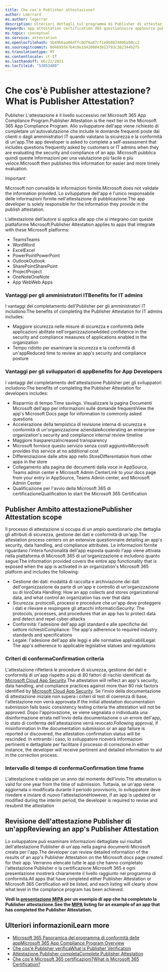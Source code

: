 ```yaml
---
title: Che cos'è Publisher attestazione?
author: LGerrard
ms.author: legerrar
description: Ulteriori dettagli sul programma di Publisher di attestazione
keywords: app attestation certification 365 questionnaire appSource publisher
ms.topic: conceptual
ms.service: attestation
ms.openlocfilehash: 5b49b6aa06dffc0df6a87cf1e9b0824806a90cc2
ms.sourcegitcommit: 0d46955e7b4c0e1d4208843813793c382344b2f5
ms.translationtype: MT
ms.contentlocale: it-IT
ms.lasthandoff: 06/22/2021
ms.locfileid: "53053480"
---
```

# <a name="what-is-publisher-attestation"></a><span data-ttu-id="8f315-104">Che cos'è Publisher attestazione?</span><span class="sxs-lookup"><span data-stu-id="8f315-104">What is Publisher Attestation?</span></span>

<span data-ttu-id="8f315-105">Publisher L'attestazione è il livello successivo nel Microsoft 365 App Compliance Program.</span><span class="sxs-lookup"><span data-stu-id="8f315-105">Publisher Attestation is the next tier in the Microsoft 365 App Compliance Program.</span></span> <span data-ttu-id="8f315-106">Allo sviluppatore dell'app viene richiesto di completare un'autovalutazione che include le domande frequenti poste dai clienti o dagli amministratori IT quando valutano la sicurezza e la conformità di un'app.</span><span class="sxs-lookup"><span data-stu-id="8f315-106">The app developer is asked to complete a self-assessment that includes questions frequently asked by customers or IT admins when they are evaluating the security and compliance of an app.</span></span> <span data-ttu-id="8f315-107">Microsoft pubblica quindi queste informazioni per una valutazione più facile e più veloce.</span><span class="sxs-lookup"><span data-stu-id="8f315-107">Microsoft then publishes this information for easier and more timely evaluation.</span></span>

> [!IMPORTANT]
> <span data-ttu-id="8f315-108">Microsoft non convalida le informazioni fornite.</span><span class="sxs-lookup"><span data-stu-id="8f315-108">Microsoft does not validate the information provided.</span></span> <span data-ttu-id="8f315-109">Lo sviluppatore dell'app è l'unico responsabile delle informazioni fornite nell'attestazione di pubblicazione.</span><span class="sxs-lookup"><span data-stu-id="8f315-109">The app developer is solely responsible for the information they provide in the publish attestation.</span></span> 

<span data-ttu-id="8f315-110">L’attestazione dell’autore si applica alle app che si integrano con queste piattaforme Microsoft:</span><span class="sxs-lookup"><span data-stu-id="8f315-110">Publisher Attestation applies to apps that integrate with these Microsoft platforms:</span></span>
- <span data-ttu-id="8f315-111">Teams</span><span class="sxs-lookup"><span data-stu-id="8f315-111">Teams</span></span>
- <span data-ttu-id="8f315-112">Word</span><span class="sxs-lookup"><span data-stu-id="8f315-112">Word</span></span>
- <span data-ttu-id="8f315-113">Excel</span><span class="sxs-lookup"><span data-stu-id="8f315-113">Excel</span></span>
- <span data-ttu-id="8f315-114">PowerPoint</span><span class="sxs-lookup"><span data-stu-id="8f315-114">PowerPoint</span></span> 
- <span data-ttu-id="8f315-115">Outlook</span><span class="sxs-lookup"><span data-stu-id="8f315-115">Outlook</span></span>
- <span data-ttu-id="8f315-116">SharePoint</span><span class="sxs-lookup"><span data-stu-id="8f315-116">SharePoint</span></span>
- <span data-ttu-id="8f315-117">Project</span><span class="sxs-lookup"><span data-stu-id="8f315-117">Project</span></span>
- <span data-ttu-id="8f315-118">OneNote</span><span class="sxs-lookup"><span data-stu-id="8f315-118">OneNote</span></span>
- <span data-ttu-id="8f315-119">App Web</span><span class="sxs-lookup"><span data-stu-id="8f315-119">Web Apps</span></span>

### <a name="benefits-for-it-admins"></a><span data-ttu-id="8f315-120">Vantaggi per gli amministratori IT</span><span class="sxs-lookup"><span data-stu-id="8f315-120">Benefits for IT admins</span></span>
<span data-ttu-id="8f315-121">I vantaggi del completamento dell'Publisher per gli amministratori IT includono:</span><span class="sxs-lookup"><span data-stu-id="8f315-121">The benefits of completing the Publisher Attestation for IT admins includes:</span></span>
-   <span data-ttu-id="8f315-122">Maggiore sicurezza nelle misure di sicurezza e conformità delle applicazioni abilitate nell'organizzazione</span><span class="sxs-lookup"><span data-stu-id="8f315-122">Added confidence in the security and compliance measures of applications enabled in the organization</span></span>
-   <span data-ttu-id="8f315-123">Tempo ridotto per esaminare la sicurezza e la conformità di un'app</span><span class="sxs-lookup"><span data-stu-id="8f315-123">Reduced time to review an app's security and compliance posture</span></span>

### <a name="benefits-for-app-developers"></a><span data-ttu-id="8f315-124">Vantaggi per gli sviluppatori di app</span><span class="sxs-lookup"><span data-stu-id="8f315-124">Benefits for App Developers</span></span> 
<span data-ttu-id="8f315-125">I vantaggi del completamento dell'attestazione Publisher per gli sviluppatori includono:</span><span class="sxs-lookup"><span data-stu-id="8f315-125">The benefits of completing the Publisher Attestation for developers includes:</span></span> 
-   <span data-ttu-id="8f315-126">Risparmio di tempo.</span><span class="sxs-lookup"><span data-stu-id="8f315-126">Time savings.</span></span> <span data-ttu-id="8f315-127">Visualizzare la pagina Documenti Microsoft dell'app per informazioni sulle domande frequenti</span><span class="sxs-lookup"><span data-stu-id="8f315-127">View the app's Microsoft Docs page for information to commonly asked questions</span></span>
-   <span data-ttu-id="8f315-128">Accelerazione della tempistica di revisione interna di sicurezza e conformità di un'organizzazione aziendale</span><span class="sxs-lookup"><span data-stu-id="8f315-128">Accelerating an enterprise organization's security and compliance internal review timeline</span></span>
-   <span data-ttu-id="8f315-129">Maggiore trasparenza</span><span class="sxs-lookup"><span data-stu-id="8f315-129">Increased transparency</span></span>
- <span data-ttu-id="8f315-130">Microsoft fornisce questo servizio senza costi aggiuntivi</span><span class="sxs-lookup"><span data-stu-id="8f315-130">Microsoft provides this service at no additional cost</span></span>
-   <span data-ttu-id="8f315-131">Differenziazione dalle altre app nello Store</span><span class="sxs-lookup"><span data-stu-id="8f315-131">Differentiation from other apps in the store</span></span>
-   <span data-ttu-id="8f315-132">Collegamento alla pagina dei documenti dalla voce in AppSource, Teams admin center e Microsoft Admin Center</span><span class="sxs-lookup"><span data-stu-id="8f315-132">Link to your docs page from your entry in AppSource, Teams Admin center, and Microsoft Admin Center</span></span>
-   <span data-ttu-id="8f315-133">Qualificazione per l'avvio della Microsoft 365 di certificazione</span><span class="sxs-lookup"><span data-stu-id="8f315-133">Qualification to start the Microsoft 365 Certification</span></span>


## <a name="publisher-attestation-scope"></a><span data-ttu-id="8f315-134">Publisher Ambito attestazione</span><span class="sxs-lookup"><span data-stu-id="8f315-134">Publisher Attestation scope</span></span>

<span data-ttu-id="8f315-135">Il processo di attestazione si occupa di un ampio questionario che dettaglia gli attributi di sicurezza, gestione dei dati e conformità di un'app.</span><span class="sxs-lookup"><span data-stu-id="8f315-135">The attestation process centers on an extensive questionnaire detailing an app's security, data handling, and compliance attributes.</span></span> <span data-ttu-id="8f315-136">Le informazioni fornite riguardano l'intera funzionalità dell'app esposta quando l'app viene attivata nella piattaforma di Microsoft 365 di un'organizzazione e includono quanto segue:</span><span class="sxs-lookup"><span data-stu-id="8f315-136">The information provided covers the entire app functionality that is exposed when the app is activated in an organization's Microsoft 365 platform and includes the following:</span></span>

- <span data-ttu-id="8f315-137">Gestione dei dati: modalità di raccolta e archiviazione dei dati dell'organizzazione da parte di un'app e controllo di un'organizzazione su di loro</span><span class="sxs-lookup"><span data-stu-id="8f315-137">Data Handling: How an app collects and stores organizational data, and what control an organization has over that data</span></span>
- <span data-ttu-id="8f315-138">Sicurezza: protocolli, processi e procedure che un'app deve proteggere i dati e rilevare e respingere gli attacchi informatici</span><span class="sxs-lookup"><span data-stu-id="8f315-138">Security: The protocols, processes, and procedures that an app has to protect data and detect and repel cyber-attacks</span></span>
- <span data-ttu-id="8f315-139">Conformità: l'adesione dell'app agli standard e alle specifiche del settore richiesti</span><span class="sxs-lookup"><span data-stu-id="8f315-139">Compliance: The app's adherence to required industry standards and specifications</span></span>
- <span data-ttu-id="8f315-140">Legale: l'adesione dell'app alle leggi e alle normative applicabili</span><span class="sxs-lookup"><span data-stu-id="8f315-140">Legal: The app's adherence to applicable legislative statues and regulations</span></span>

### <a name="confirmation-criteria"></a><span data-ttu-id="8f315-141">Criteri di conferma</span><span class="sxs-lookup"><span data-stu-id="8f315-141">Confirmation criteria</span></span>

<span data-ttu-id="8f315-142">L'attestazione rifletterà le procedure di sicurezza, gestione dei dati e conformità di un'app rispetto a più di 80 fattori di rischio identificati da [Microsoft Cloud App Security](https://www.microsoft.com/microsoft-365/enterprise-mobility-security/cloud-app-security).</span><span class="sxs-lookup"><span data-stu-id="8f315-142">The attestation will reflect an app's security, data handling, and compliance practices against more than 80 risk factors identified by [Microsoft Cloud App Security](https://www.microsoft.com/microsoft-365/enterprise-mobility-security/cloud-app-security).</span></span> <span data-ttu-id="8f315-143">Se l'invio della documentazione di attestazione iniziale non supera i criteri di test di coerenza di base, l'attestazione non verrà approvata.</span><span class="sxs-lookup"><span data-stu-id="8f315-143">If the initial attestation documentation submission fails basic consistency testing criteria the attestation will not be approved.</span></span> <span data-ttu-id="8f315-144">Dopo l'approvazione, se viene segnalata o individuata una disinformazione errata nell'invio della documentazione o un errore dell'app, lo stato di conferma dell'attestazione verrà revocato.</span><span class="sxs-lookup"><span data-stu-id="8f315-144">Following approval, if misinformation in the documentation submission or an app failure is reported or discovered, the attestation confirmation status will be rescinded.</span></span> <span data-ttu-id="8f315-145">In entrambi i caso, lo sviluppatore riceverà informazioni pertinenti e dettagliate per facilitare il processo di correzione.</span><span class="sxs-lookup"><span data-stu-id="8f315-145">In either instance, the developer will receive pertinent and detailed information to aid in the correction process.</span></span>

### <a name="confirmation-time-frame"></a><span data-ttu-id="8f315-146">Intervallo di tempo di conferma</span><span class="sxs-lookup"><span data-stu-id="8f315-146">Confirmation time frame</span></span>

<span data-ttu-id="8f315-147">L'attestazione è valida per un anno dal momento dell'invio.</span><span class="sxs-lookup"><span data-stu-id="8f315-147">The attestation is valid for one year from the time of submission.</span></span> <span data-ttu-id="8f315-148">Tuttavia, se un'app viene aggiornata o modificata durante il periodo provvisorio, lo sviluppatore deve rivedere e inviare di nuovo l'attestazione</span><span class="sxs-lookup"><span data-stu-id="8f315-148">However, if an app is updated or modified during the interim period, the developer is required to revise and resubmit the attestation</span></span>

## <a name="reviewing-an-apps-publisher-attestation"></a><span data-ttu-id="8f315-149">Revisione dell'attestazione Publisher di un'app</span><span class="sxs-lookup"><span data-stu-id="8f315-149">Reviewing an app's Publisher Attestation</span></span>

<span data-ttu-id="8f315-150">Lo sviluppatore può esaminare informazioni dettagliate sui risultati dell'attestazione Publisher di un'app nella pagina documenti Microsoft creata per l'app.</span><span class="sxs-lookup"><span data-stu-id="8f315-150">The developer can review detailed information of the results of an app's Publisher Attestation on the Microsoft docs page created for their app.</span></span> <span data-ttu-id="8f315-151">Verranno elencate tutte le app che hanno completato l'attestazione Publisher o la certificazione Microsoft 365 e ogni presentazione mostrerà chiaramente il livello raggiunto nel programma di conformità.</span><span class="sxs-lookup"><span data-stu-id="8f315-151">All apps that have completed either Publisher Attestation or Microsoft 365 Certification will be listed, and each listing will clearly show what level in the compliance program has been achieved.</span></span>

<span data-ttu-id="8f315-152">**Vedi la [presentazione MIPA](https://docs.microsoft.com/microsoft-365-app-certification/teams/iglobe-mipa-your-personal-assistant?pivots=mcas) per un esempio di app che ha completato la Publisher attestazione.**</span><span class="sxs-lookup"><span data-stu-id="8f315-152">**See the [MIPA](https://docs.microsoft.com/microsoft-365-app-certification/teams/iglobe-mipa-your-personal-assistant?pivots=mcas) listing for an example of an app that has completed the Publisher Attestation.**</span></span> 

## <a name="learn-more"></a><span data-ttu-id="8f315-153">Ulteriori informazioni</span><span class="sxs-lookup"><span data-stu-id="8f315-153">Learn more</span></span>

* [<span data-ttu-id="8f315-154">Microsoft 365 Panoramica del programma di conformità delle app</span><span class="sxs-lookup"><span data-stu-id="8f315-154">Microsoft 365 App Compliance Program Overview</span></span>](~/overview.md)
* [<span data-ttu-id="8f315-155">Che cos'è Publisher verifica</span><span class="sxs-lookup"><span data-stu-id="8f315-155">What is Publisher Verification</span></span>](https://docs.microsoft.com/azure/active-directory/develop/publisher-verification-overview)
* [<span data-ttu-id="8f315-156">Attestazione Publisher completa</span><span class="sxs-lookup"><span data-stu-id="8f315-156">Complete Publisher Attestation</span></span>](~/docs/attestation.md)  
* [<span data-ttu-id="8f315-157">Che cos'è Microsoft 365 certificazioni?</span><span class="sxs-lookup"><span data-stu-id="8f315-157">What is Microsoft 365 Certification? </span></span>](~/docs/enterprise-app-certification-guide.md)
